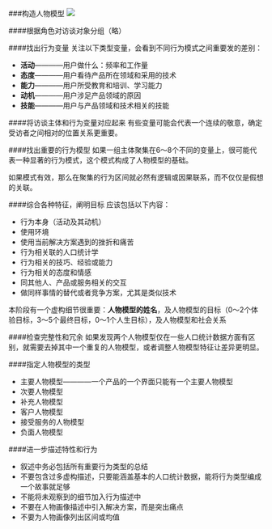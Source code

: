 ###构造人物模型
![](/assets/人物模型创建过程.png)

####根据角色对访谈对象分组（略）

####找出行为变量
关注以下类型变量，会看到不同行为模式之间重要发的差别：
- **活动**————用户做什么：频率和工作量
- **态度**————用户看待产品所在领域和采用的技术
- **能力**————用户所受教育和培训、学习能力
- **动机**————用户涉足产品领域的原因
- **技能**————用户与产品领域和技术相关的技能

####将访谈主体和行为变量对应起来
有些变量可能会代表一个连续的敬意，确定受访者之间相对的位置关系更重要。

####找出重要的行为模型
如果一组主体聚集在6～8个不同的变量上，很可能代表一种显著的行为模式，这个模式构成了人物模型的基础。

如果模式有效，那么在聚集的行为区间就必然有逻辑或因果联系，而不仅仅是假想的关联。

####综合各种特征，阐明目标
应该包括以下内容：
- 行为本身（活动及其动机）
- 使用环境
- 使用当前解决方案遇到的挫折和痛苦
- 行为相关联的人口统计学
- 行为相关的技巧、经验或能力
- 行为相关的态度和情感
- 同其他人、产品或服务相关的交互
- 做同样事情的替代或者竞争方案，尤其是类似技术

本阶段有一个虚构细节很重要：**人物模型的姓名**，及人物模型的目标（0～2个体验目标，3～5个最终目标，0～1个人生目标），及人物模型和社会关系

####检查完整性和冗余
如果发现两个人物模型仅在一些人口统计数据方面有区别，就需要去掉其中一个重复的人物模型，或者调整人物模型特征让差异更明显。

####指定人物模型的类型
- 主要人物模型————一个产品的一个界面只能有一个主要人物模型
- 次要人物模型
- 补充人物模型
- 客户人物模型
- 接受服务的人物模型
- 负面人物模型

####进一步描述特性和行为
- 叙述中务必包括所有重要行为类型的总结
- 不要包含过多虚构描述，只要能涵盖基本的人口统计数据，能将行为类型编成一个故事就足够
- 不能将未观察到的细节加入行为描述中
- 不要在人物画像描述中引入解决方案，而是突出痛点
- 不要为人物画像列出区间或均值